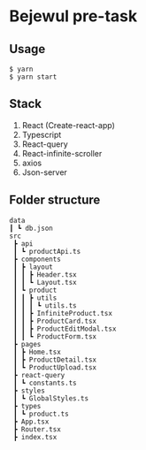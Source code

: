 # Bejewul pre-task

## Usage

```
$ yarn
$ yarn start
```

## Stack

1.  React (Create-react-app)
2.  Typescript
3.  React-query
4.  React-infinite-scroller
5.  axios
6.  Json-server

## Folder structure

```
data
┃ ┗ db.json
src
 ┣ api
 ┃ ┗ productApi.ts
 ┣ components
 ┃ ┣ layout
 ┃ ┃ ┣ Header.tsx
 ┃ ┃ ┗ Layout.tsx
 ┃ ┗ product
 ┃ ┃ ┣ utils
 ┃ ┃ ┃ ┗ utils.ts
 ┃ ┃ ┣ InfiniteProduct.tsx
 ┃ ┃ ┣ ProductCard.tsx
 ┃ ┃ ┣ ProductEditModal.tsx
 ┃ ┃ ┗ ProductForm.tsx
 ┣ pages
 ┃ ┣ Home.tsx
 ┃ ┣ ProductDetail.tsx
 ┃ ┗ ProductUpload.tsx
 ┣ react-query
 ┃ ┗ constants.ts
 ┣ styles
 ┃ ┗ GlobalStyles.ts
 ┣ types
 ┃ ┗ product.ts
 ┣ App.tsx
 ┣ Router.tsx
 ┣ index.tsx
```
